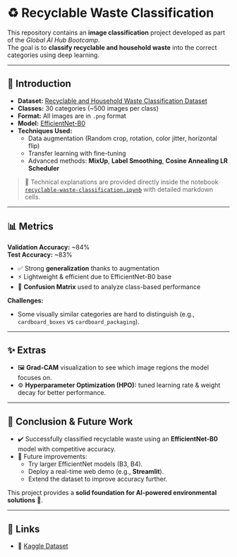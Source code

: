 # ♻️ Recyclable Waste Classification

This repository contains an **image classification** project developed as part of the *Global AI Hub Bootcamp*.  
The goal is to **classify recyclable and household waste** into the correct categories using deep learning.

---

## 📌 Introduction
- **Dataset:** [Recyclable and Household Waste Classification Dataset](https://www.kaggle.com/datasets/alistairking/recyclable-and-household-waste-classification)
- **Classes:** 30 categories (~500 images per class)
- **Format:** All images are in `.png` format  
- **Model:** [EfficientNet-B0](https://arxiv.org/abs/1905.11946)
- **Techniques Used:**  
  - Data augmentation (Random crop, rotation, color jitter, horizontal flip)  
  - Transfer learning with fine-tuning  
  - Advanced methods: **MixUp**, **Label Smoothing**, **Cosine Annealing LR Scheduler**

> 📓 Technical explanations are provided directly inside the notebook  
> [`recyclable-waste-classification.ipynb`](./waste-classification.ipynb) with detailed markdown cells.

---

## 📊 Metrics
**Validation Accuracy:** ~84%  
**Test Accuracy:** ~83%

- ✅ Strong **generalization** thanks to augmentation  
- ⚡ Lightweight & efficient due to EfficientNet-B0 base  
- 🔎 **Confusion Matrix** used to analyze class-based performance

**Challenges:**  
- Some visually similar categories are hard to distinguish (e.g., `cardboard_boxes` vs `cardboard_packaging`).

---

## ✨ Extras
- 🖼️ **Grad-CAM** visualization to see which image regions the model focuses on.  
- ⚙️ **Hyperparameter Optimization (HPO):** tuned learning rate & weight decay for better performance.  

---

## 🚀 Conclusion & Future Work
- ✔️ Successfully classified recyclable waste using an **EfficientNet-B0** model with competitive accuracy.  
- 🔮 Future improvements:  
  - Try larger EfficientNet models (B3, B4).  
  - Deploy a real-time web demo (e.g., **Streamlit**).  
  - Extend the dataset to improve accuracy further.  

This project provides a **solid foundation for AI-powered environmental solutions** 🌱.

---

## 🔗 Links
- 📂 [Kaggle Dataset](https://www.kaggle.com/datasets/alistairking/recyclable-and-household-waste-classification)

